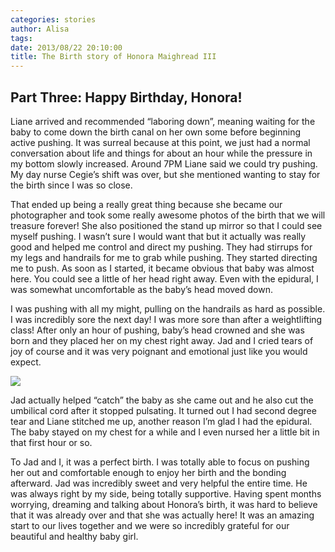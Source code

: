 ```yaml
---
categories: stories
author: Alisa
tags: 
date: 2013/08/22 20:10:00
title: The Birth story of Honora Maighread III
---
```


## Part Three: Happy Birthday, Honora!

Liane arrived and recommended “laboring down”, meaning waiting for the baby to come down the birth canal on her own some before beginning active pushing.  It was surreal because at this point, we just had a normal conversation about life and things for about an hour while the pressure in my bottom slowly increased. Around 7PM Liane said we could try pushing.  My day nurse Cegie’s shift was over, but she mentioned wanting to stay for the birth since I was so close. 

That ended up being a really great thing because she became our photographer and took some really awesome photos of the birth that we will treasure forever! She also positioned the stand up mirror so that I could see myself pushing. I wasn’t sure I would want that but it actually was really good and helped me control and direct my pushing.  They had stirrups for my legs and handrails for me to grab while pushing.  They started directing me to push.  As soon as I started, it became obvious that baby was almost here. You could see a little of her head right away.  Even with the epidural, I was somewhat uncomfortable as the baby’s head moved down. 

I was pushing with all my might, pulling on the handrails as hard as possible.  I was incredibly sore the next day! I was more sore than after a weightlifting class! After only an hour of pushing, baby’s head crowned and she was born and they placed her on my chest right away. Jad and I cried tears of joy of course and it was very poignant and emotional just like you would expect.  

![](/img/2013/08/22/img_1269_medium.jpg)

Jad actually helped “catch” the baby as she came out and he also cut the umbilical cord after it stopped pulsating.  It turned out I had second degree tear and Liane stitched me up, another reason I’m glad I had the epidural. The baby stayed on my chest for a while and I even nursed her a little bit in that first hour or so.  

To Jad and I, it was a perfect birth.  I was totally able to focus on pushing her out and comfortable enough to enjoy her birth and the bonding afterward. Jad was incredibly sweet and very helpful the entire time. He was always right by my side, being totally supportive. Having spent months worrying, dreaming and talking about Honora’s birth, it was hard to believe that it was already over and that she was actually here! It was an amazing start to our lives together and we were so incredibly grateful for our beautiful and healthy baby girl.  
